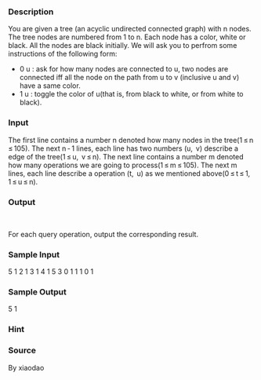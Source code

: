 
### Description

You are given a tree (an acyclic undirected connected graph) with n nodes. The tree nodes are numbered from 1 to n. 
Each node has a color, white or black. All the nodes are black initially.
We will ask you to perfrom some instructions of the following form:


- 0 u : ask for how many nodes are connected to u, two nodes are connected iff all the node on the path from u to v (inclusive u and v) have a same color. 
- 1 u : toggle the color of u(that is, from black to white, or from white to black). 







### Input


The first line contains a number n denoted how many nodes in the tree(1 ≤ n ≤ 105). The next n - 1 lines, each line has two numbers (u,  v) describe a edge of the tree(1 ≤ u,  v ≤ n). The next line contains a number m denoted how many operations we are going to process(1 ≤ m ≤ 105). The next m lines, each line describe a operation (t,  u) as we mentioned above(0 ≤ t ≤ 1, 1 ≤ u ≤ n).




### Output

 

For each query operation, output the corresponding result.

### Sample Input
5
1 2
1 3
1 4
1 5
3
0 1
1 1
0 1
### Sample Output
5
1
### Hint

### Source
By xiaodao